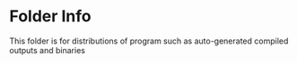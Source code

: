 # Folder Info

This folder is for distributions of program such as auto-generated compiled outputs and binaries